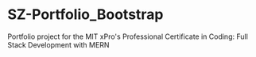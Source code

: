 # SZ-Portfolio_Bootstrap
Portfolio project for the MIT xPro's Professional Certificate in Coding: Full Stack Development with MERN

